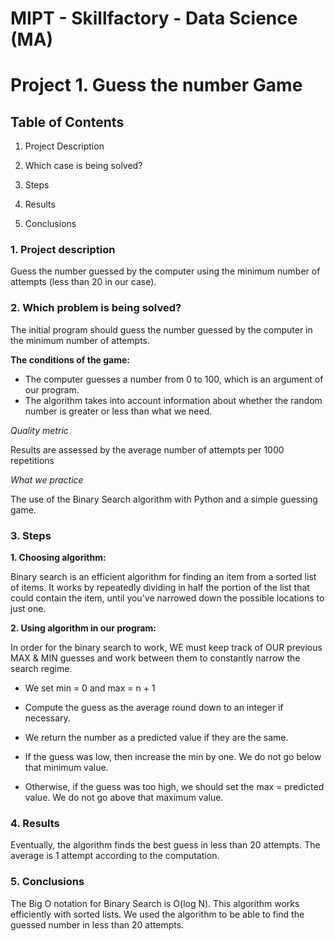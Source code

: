 # MIPT - Skillfactory - Data Science (MA)

# Project 1. Guess the number Game
## Table of Contents

1. Project Description

2. Which case is being solved?

3. Steps

4. Results
   
5. Conclusions

### 1. Project description
Guess the number guessed by the computer using the minimum number of attempts (less than 20 in our case).

### 2. Which problem is being solved? 
The initial program should guess the number guessed by the computer in the minimum number of attempts.

**The conditions of the game:**

- The computer guesses a number from 0 to 100, which is an argument of our program.
- The algorithm takes into account information about whether the random number is greater or less than what we need.

*Quality metric*

Results are assessed by the average number of attempts per 1000 repetitions

*What we practice*

The use of the Binary Search algorithm with Python and a simple guessing game.

### 3. Steps

**1. Choosing algorithm:**

Binary search is an efficient algorithm for finding an item from a sorted list of items. It works by repeatedly dividing in half the portion of the list that could contain the item, until you've narrowed down the possible locations to just one. 

**2. Using algorithm in our program:**

In order for the binary search to work, WE must keep track of OUR previous MAX & MIN guesses and work between them to constantly narrow the search regime.

- We set min = 0 and max = n + 1

- Compute the guess as the average round down to an integer if necessary.

- We return the number as a predicted value if they are the same.

- If the guess was low, then increase the min by one. We do not go below that minimum value.

- Otherwise, if the guess was too high, we should set the max = predicted value. We do not go above that maximum value.

### 4. Results

Eventually, the algorithm finds the best guess in less than 20 attempts. The average is 1 attempt according to the computation.

### 5. Conclusions

The Big O notation for Binary Search is O(log N). This algorithm works efficiently with sorted lists. We used the algorithm to be able to find the guessed number in less than 20 attempts.
